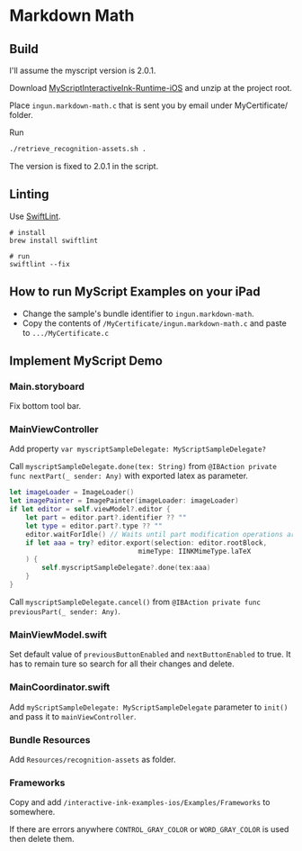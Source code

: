 #  Markdown Math

## Build

I'll assume the myscript version is 2.0.1.

Download [MyScriptInteractiveInk-Runtime-iOS](https://s3-us-west-2.amazonaws.com/iink/runtime/2.0.0/MyScriptInteractiveInk-Runtime-iOS-2.0.1.zip) and unzip at the project root.

Place `ingun.markdown-math.c` that is sent you by email under MyCertificate/ folder.

Run

```sh
./retrieve_recognition-assets.sh .
```

The version is fixed to 2.0.1 in the script.

## Linting

Use [SwiftLint](https://github.com/realm/SwiftLint).

```shell
# install
brew install swiftlint

# run
swiftlint --fix
```

## How to run MyScript Examples on your iPad

- Change the sample's bundle identifier to `ingun.markdown-math`.
- Copy the contents of `/MyCertificate/ingun.markdown-math.c` and paste to `.../MyCertificate.c`

## Implement MyScript Demo

### Main.storyboard

Fix bottom tool bar.

### MainViewController

Add property `var myscriptSampleDelegate: MyScriptSampleDelegate?`

Call `myscriptSampleDelegate.done(tex: String)` from `@IBAction private func nextPart(_ sender: Any)` with exported latex as parameter.

```swift
let imageLoader = ImageLoader()
let imagePainter = ImagePainter(imageLoader: imageLoader)
if let editor = self.viewModel?.editor {
    let part = editor.part?.identifier ?? ""
    let type = editor.part?.type ?? ""
    editor.waitForIdle() // Waits until part modification operations are over.
    if let aaa = try? editor.export(selection: editor.rootBlock,
                                mimeType: IINKMimeType.laTeX
    ) {
        self.myscriptSampleDelegate?.done(tex:aaa)
    }
}
```

Call `myscriptSampleDelegate.cancel()` from `@IBAction private func previousPart(_ sender: Any)`.

### MainViewModel.swift

Set default value of `previousButtonEnabled` and `nextButtonEnabled` to true. It has to remain ture so search for all their changes and delete.

### MainCoordinator.swift

Add `myScriptSampleDelegate: MyScriptSampleDelegate` parameter to `init()` and pass it to `mainViewController`.

### Bundle Resources

Add `Resources/recognition-assets` as folder.

### Frameworks

Copy and add `/interactive-ink-examples-ios/Examples/Frameworks` to somewhere.

If there are errors anywhere `CONTROL_GRAY_COLOR` or `WORD_GRAY_COLOR` is used then delete them.
